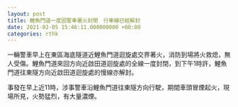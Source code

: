 ```yaml
---
layout: post
title: 鯉魚門道一度因警車著火封閉　行車線已經解封
date: 2021-02-05 15:46:11.000000000 +08:00
categories: rthk
---
```


一輛警車早上在東區海底隧道近鯉魚門道迴旋處交界著火，消防到場將火救熄，無人受傷。鯉魚門道來回方向近啟田道迴旋處的全線一度封閉，到下午1時許，鯉魚門道往東隧方向近啟田道迴旋處的慢線亦解封。

事發在早上近11時，涉事警車沿鯉魚門道往東隧方向行駛，期間車頭冒煙起火，現場所見，火勢猛烈，有大量濃煙。
